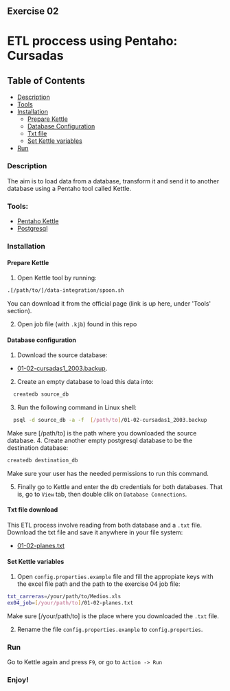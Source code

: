 ## Exercise 02
# ETL proccess using Pentaho: Cursadas

## Table of Contents
- [Description](#description)
- [Tools](#tools)
- [Installation](#installation)
  - [Prepare Kettle](#prepare-kettle)
  - [Database Configuration](#database-configuration)
  - [Txt file](#txt-file-download)
  - [Set Kettle variables](#set-configuration-variables)
- [Run](#run)

### Description
The aim is to load data from a database, transform it and send it to another database using a Pentaho tool called Kettle.

### Tools:
  - [Pentaho Kettle](http://community.pentaho.com/projects/data-integration/)
  - [Postgresql](https://www.postgresql.org/download/)

### Installation

#### Prepare Kettle

1. Open Kettle tool by running:
```bash
.[/path/to/]/data-integration/spoon.sh
```
You can download it from the official page (link is up here, under 'Tools' section).

2. Open job file (with `.kjb`) found in this repo

#### Database configuration
1. Download the source database:
  - [01-02-cursadas1_2003.backup](https://drive.google.com/open?id=0B13cNeaiufwValRKcnlqU1F6X00).
2. Create an empty database to load this data into:
```bash
  createdb source_db
```
3. Run the following command in Linux shell:
```bash
  psql -d source_db -a -f  [/path/to]/01-02-cursadas1_2003.backup
```
Make sure [/path/to] is the path where you downloaded the source database.
4. Create another empty postgresql database to be the destination database:
```bash
createdb destination_db
```
 Make sure your user has the needed permissions to run this command.

5. Finally go to Kettle and enter the db credentials for both databases. That is, go to `View` tab, then double clik on `Database Connections`.

#### Txt file download
This ETL process involve reading from both database and a `.txt` file.
Download the txt file and save it anywhere in your file system:
- [01-02-planes.txt](https://drive.google.com/file/d/0B13cNeaiufwVWERXOXFReVJMVWM/view?usp=sharing)


#### Set Kettle variables
1. Open `config.properties.example` file and fill the appropiate keys with the excel file path and the path to the exercise 04 job file:
```bash
txt_carreras=/your/path/to/Medios.xls
ex04_job=[/your/path/to]/01-02-planes.txt
```
Make sure [/your/path/to] is the place where you downloaded the `.txt` file.

2. Rename the file `config.properties.example` to `config.properties`.

### Run
Go to Kettle again and press `F9`, or go to `Action -> Run`

### Enjoy!
